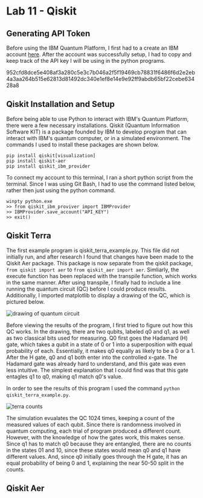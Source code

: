 # Lab 11 - Qiskit

## Generating API Token
Before using the IBM Quantum Platform, I first had to a create an IBM account [here](https://quantum-computing.ibm.com/). After the account was successfully setup, I had to copy and keep track of the API key I will be using in the python programs.

952cfd8dce5e408af3a280c5e3c7b046a2f5f19469cb78831f6486f6d2e2eb4a3aa264b515e62813d81492dc340e1ef8e14e9e92ff9abdb65bf22cebe63428a8

## Qiskit Installation and Setup
Before being able to use Python to interact with IBM's Quantum Platform, there were a few necessary installations. Qiskit (Quantum Information Software KIT) is a package founded by IBM to develop program that can interact with IBM's quantum computer, or in a simulated environment. The commands I used to install these packages are shown below. 

```
pip install qiskit[visualization]
pip install qiskit-aer
pip install qiskit_ibm_provider
```

To connect my account to this terminal, I ran a short python script from the terminal. Since I was using Git Bash, I had to use the command listed below, rather then just using the python command.

```
winpty python.exe
>> from qiskit_ibm_proviver import IBMProvider
>> IBMProvider.save_account("API_KEY")
>> exit()
```

## Qiskit Terra

The first example program is qiskit_terra_example.py. This file did not initially run, and after research I found that changes have been made to the Qiskit Aer package. This package is now separate from the qiskit package, ```from qiskit import aer``` to ```from qiskit_aer import aer```. Simliarly, the execute function has been replaced with the transpile function, which works in the same manner. After using transpile, I finally had to include a line running the quantum circuit (QC) before I could produce results. Additionally, I imported matplotlib to display a drawing of the QC, which is pictured below.

![drawing of quantum circuit](https://github.com/user-attachments/assets/a2a591fa-85e0-4834-9513-9930326d57ea)

Before viewing the results of the program, I first tried to figure out how this QC works. In the drawing, there are two qubits, labeled q0 and q1, as well as two classical bits used for measuring. Q0 first goes the Hadamard (H) gate, which takes a qubit in a state of 0 or 1 into a superposition with equal probability of each. Essentially, it makes q0 equally as likely to be a 0 or a 1. After the H gate, q0 and q1 both enter into the controlled x-gate. The Hadamard gate was already hard to understand, and this gate was even less intuitive. The simplest explanation that I could find was that this gate entagles q1 to q0, making q1 match q0's value.

In order to see the results of this program I used the command ```python qiskit_terra_example.py```. 

![terra counts](https://github.com/user-attachments/assets/9818c0ba-0781-4d04-859f-28e565f3429a)

The simulation evualates the QC 1024 times, keeping a count of the measured values of each qubit. Since there is randomness involved in quantum computing, each trial of program produced a different count. However, with the knowledge of how the gates work, this makes sense. Since q1 has to match q0 because they are entangled, there are no counts in the states 01 and 10, since these states would mean q0 and q1 have different values. And, since q0 initially goes through the H gate, it has an equal probability of being 0 and 1, explaining the near 50-50 split in the counts.

## Qiskit Aer
